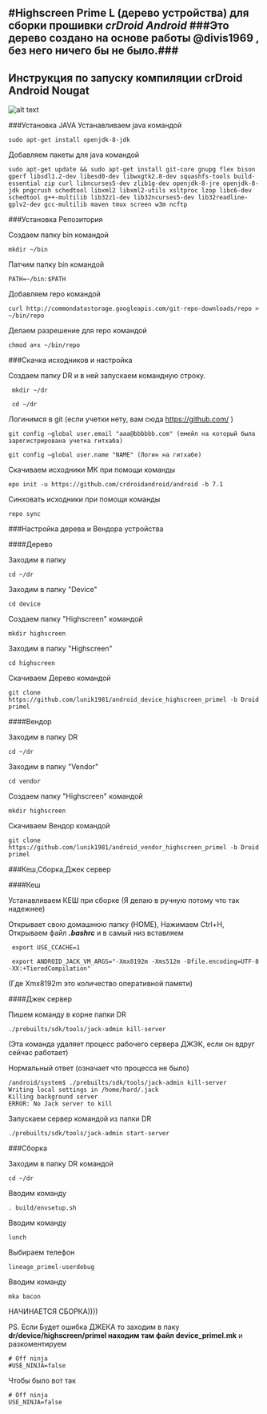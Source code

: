#Highscreen Prime L (дерево устройства) для сборки прошивки *crDroid Android*
###Это дерево создано на основе работы @divis1969 , без него ничего бы не было.###
---------------
Инструкция по запуску компиляции crDroid Android Nougat
---------------
![alt text](http://cs5-3.4pda.to/6536178.png)

###Установка JAVA
Устанавливаем java командой
```
sudo apt-get install openjdk-8-jdk
```
Добавляем пакеты для java командой
```
sudo apt-get update && sudo apt-get install git-core gnupg flex bison gperf libsdl1.2-dev libesd0-dev libwxgtk2.8-dev squashfs-tools build-essential zip curl libncurses5-dev zlib1g-dev openjdk-8-jre openjdk-8-jdk pngcrush schedtool libxml2 libxml2-utils xsltproc lzop libc6-dev schedtool g++-multilib lib32z1-dev lib32ncurses5-dev lib32readline-gplv2-dev gcc-multilib maven tmux screen w3m ncftp
```
###Установка Репозитория

Создаем папку bin командой

```
mkdir ~/bin
```
Патчим папку bin командой
```
PATH=~/bin:$PATH
```
Добавляем repo командой
```
curl http://commondatastorage.googleapis.com/git-repo-downloads/repo > ~/bin/repo
```
Делаем разрешение для repo командой
```
chmod a+x ~/bin/repo
```
###Скачка исходников и настройка

Создаем папку DR и в ней запускаем командную строку. 

```
 mkdir ~/dr

 cd ~/dr
```
Логинимся в git (если учетки нету, вам сюда https://github.com/ ) 

```
git config —global user.email "aaa@bbbbbb.com" (емейл на который была зарегистрирована учетка гитхаба) 

git config —global user.name "NAME" (Логин на гитхабе)
```
Скачиваем исходники MK при помощи команды
```
epo init -u https://github.com/crdroidandroid/android -b 7.1
```
Cинховать исходники при помощи команды
```
repo sync
```
###Настройка дерева и Вендора устройства

####Дерево

Заходим в папку
```
cd ~/dr
```
Заходим в папку "Device"
```
cd device
```
Создаем папку "Highscreen" командой
```
mkdir highscreen
```
Заходим в папку "Highscreen"
```
cd highscreen
```
Скачиваем Дерево командой
```
git clone https://github.com/lunik1981/android_device_highscreen_primel -b Droid primel
```
####Вендор

Заходим в папку DR
```
cd ~/dr
```
Заходим в папку "Vendor"
```
cd vendor
```
Создаем папку "Highscreen" командой
```
mkdir highscreen
```
Скачиваем Вендор командой
```
git clone https://github.com/lunik1981/android_vendor_highscreen_primel -b Droid primel
```
###Кеш,Сборка,Джек сервер

####Кеш

Устанавливаем КЕШ при сборке (Я делаю в ручную потому что так надежнее)

Открывает свою домашнюю папку (HOME), Нажимаем Ctrl+H, Открываем файл ***.bashrc*** и в самый низ вставляем
```
 export USE_CCACHE=1
```
```
 export ANDROID_JACK_VM_ARGS="-Xmx8192m -Xms512m -Dfile.encoding=UTF-8 -XX:+TieredCompilation"
```
(Где Xmx8192m это количество оперативной памяти)

####Джек сервер

Пишем команду в корне папки DR
```
./prebuilts/sdk/tools/jack-admin kill-server
```
(Эта команда удаляет процесс рабочего сервера ДЖЭК, если он вдруг сейчас работает)

Нормальный ответ (означает что процесса не было)
```
/android/system$ ./prebuilts/sdk/tools/jack-admin kill-server
Writing local settings in /home/hard/.jack
Killing background server
ERROR: No Jack server to kill
```
Запускаем сервер командой из папки DR
```
./prebuilts/sdk/tools/jack-admin start-server
```
###Сборка

Заходим в папку DR командой
```
cd ~/dr
```
Вводим команду
```
. build/envsetup.sh
```
Вводим команду
```
lunch
```
Выбираем телефон
```
lineage_primel-userdebug
```
Вводим команду
```
mka bacon
```
НАЧИНАЕТСЯ СБОРКА))))

PS. Если  Будет ошибка ДЖЕКА то заходим в паку **dr/device/highscreen/primel находим там файл device_primel.mk** и разкоментируем
```
# Off ninja
#USE_NINJA=false
```
Чтобы было вот так
```
# Off ninja
USE_NINJA=false 
```


